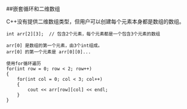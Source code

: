 ##嵌套循环和二维数组

C++没有提供二维数组类型，但用户可以创建每个元素本身都是数组的数组。

    int arr[2][3];  // 包含2个元素，每个元素都是一个包含3个元素的数组 
    
    arr[0] 是数组的第一个元素，由3个int组成。
    arr[0] 的第一个元素是 arr[0][0]...
    
    使用for循环遍历
    for(int row = 0; row < 2; row++)
    {
        for(int col = 0; col < 3; col++)
        {
            cout << arr[row][col] << endl;
        }
    }